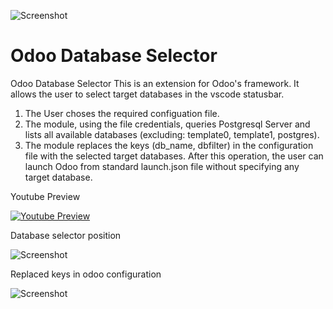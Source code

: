 ![Screenshot](https://i.imgur.com/k9iT26B.png)

# Odoo Database Selector

Odoo Database Selector
This is an extension for  Odoo's framework. It allows the user to select target databases in the vscode statusbar. 
1. The User choses the required configuation file.
2. The module, using the file credentials, queries Postgresql Server and lists all available databases (excluding: template0, template1, postgres). 
3. The module replaces the keys (db_name, dbfilter) in the configuration file with the selected target databases. After this operation, the user can launch Odoo from standard launch.json file without specifying any target database.

Youtube Preview

[![Youtube Preview](https://img.youtube.com/vi/6A02sOip-D0/0.jpg)](https://www.youtube.com/watch?v=6A02sOip-D0)

Database selector position

![Screenshot](https://i.imgur.com/wlRKL5Q.png)

Replaced keys in odoo configuration

![Screenshot](https://i.imgur.com/2k7lzgC.png)

